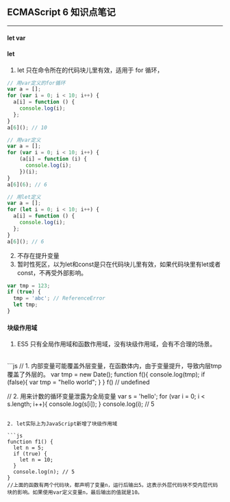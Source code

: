 ## ECMAScript 6 知识点笔记

---------------

#### let var

#### let
1. let 只在命令所在的代码块儿里有效，适用于 for 循环，

```js
// 用var定义的for循环
var a = [];
for (var i = 0; i < 10; i++) {
  a[i] = function () {
    console.log(i);
  };
}
a[6](); // 10

// 用var定义
var a = [];
for (var i = 0; i < 10; i++) {
    (a[i] = function (i) {
      console.log(i);
    })(i);
}
a[6](6); // 6

// 用let定义
var a = [];
for (let i = 0; i < 10; i++) {
  a[i] = function () {
    console.log(i);
  };
}
a[6](); // 6

```

2. 不存在提升变量
3. 暂时性死区，以为let和const是只在代码块儿里有效，如果代码块里有let或者const，不再受外部影响。

```js
var tmp = 123;
if (true) {
  tmp = 'abc'; // ReferenceError
  let tmp;
}
```

#### 块级作用域
1. ES5 只有全局作用域和函数作用域，没有块级作用域，会有不合理的场景。
<br>
```js
// 1. 内部变量可能覆盖外层变量，在函数体内，由于变量提升，导致内层tmp覆盖了外层的。
var tmp = new Date();
function f(){
  console.log(tmp);
  if (false){
    var tmp = "hello world";
  }
}
f() // undefined

// 2. 用来计数的循环变量泄露为全局变量
var s = 'hello';
for (var i = 0; i < s.length; i++){
  console.log(s[i]);
}
console.log(i); // 5

```

2. let实际上为JavaScript新增了块级作用域

```js
function f1() {
  let n = 5;
  if (true) {
    let n = 10;
  }
  console.log(n); // 5
}
//上面的函数有两个代码块，都声明了变量n，运行后输出5。这表示外层代码块不受内层代码块的影响。如果使用var定义变量n，最后输出的值就是10。

```

















